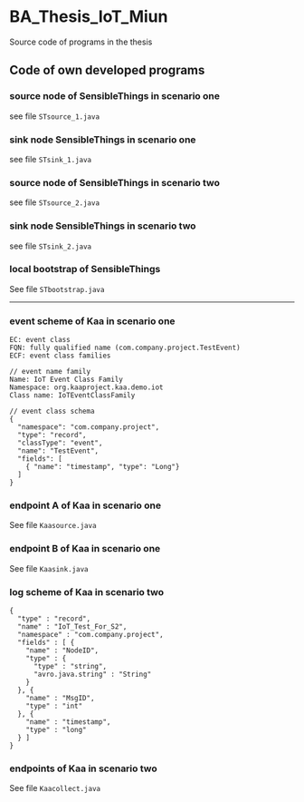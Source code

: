 # BA_Thesis_IoT_Miun
Source code of programs in the thesis

## Code of own developed programs

### source node of SensibleThings in scenario one
see file `STsource_1.java`

### sink node SensibleThings in scenario one
see file `STsink_1.java`

### source node of SensibleThings in scenario two
see file `STsource_2.java`

### sink node SensibleThings in scenario two
see file `STsink_2.java`

### local bootstrap of SensibleThings
See file `STbootstrap.java`

---
### event scheme of Kaa in scenario one
```
EC: event class
FQN: fully qualified name (com.company.project.TestEvent)
ECF: event class families

// event name family
Name: IoT Event Class Family
Namespace: org.kaaproject.kaa.demo.iot
Class name: IoTEventClassFamily

// event class schema
{
  "namespace": "com.company.project",
  "type": "record",
  "classType": "event",
  "name": "TestEvent",
  "fields": [
    { "name": "timestamp", "type": "Long"}
  ]
}
```

### endpoint A of Kaa in scenario one
See file `Kaasource.java`

### endpoint B of Kaa in scenario one
See file `Kaasink.java`

### log scheme of Kaa in scenario two
```
{
  "type" : "record",
  "name" : "IoT_Test_For_S2",
  "namespace" : "com.company.project",
  "fields" : [ {
    "name" : "NodeID",
    "type" : {
      "type" : "string",
      "avro.java.string" : "String"
    }
  }, {
    "name" : "MsgID",
    "type" : "int"
  }, {
    "name" : "timestamp",
    "type" : "long"
  } ]
}
```

### endpoints of Kaa in scenario two
See file `Kaacollect.java`



